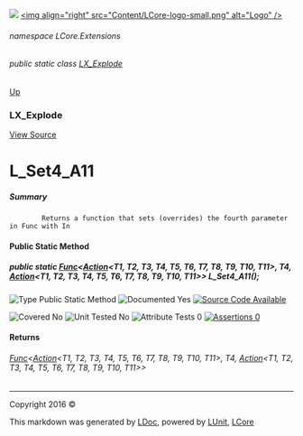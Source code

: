 ![](Content/LCore-banner-small.png "")
[&lt;img align=&quot;right&quot; src=&quot;Content/LCore-logo-small.png&quot; alt=&quot;Logo&quot; /&gt;](../README.md)

###### namespace LCore.Extensions

###### public static class [LX_Explode](docs/LX_Explode.md)
[Up](docs/LX_Explode.md)

### LX_Explode
[View Source](Dynamic%20Code/CodeExplode/LX_Explode.cs)

# L_Set4_A11

##### Summary

            Returns a function that sets (overrides) the fourth parameter in Func with In
            

#### Public Static Method

##### public static <a href="https://msdn.microsoft.com/en-us/library/bb534647.aspx" alt="" target="_blank">Func</a>&lt;<a href="https://msdn.microsoft.com/en-us/library/dd402870.aspx" alt="" target="_blank">Action</a>&lt;T1, T2, T3, T4, T5, T6, T7, T8, T9, T10, T11&gt;, T4, <a href="https://msdn.microsoft.com/en-us/library/dd402870.aspx" alt="" target="_blank">Action</a>&lt;T1, T2, T3, T4, T5, T6, T7, T8, T9, T10, T11&gt;&gt; L_Set4_A11();

![Type Public Static Method](http://b.repl.ca/v1/Type-Public%20Static%20Method-blue.png "")     ![Documented Yes](http://b.repl.ca/v1/Documented-Yes-brightgreen.png "") [![Source Code Available](http://b.repl.ca/v1/Source%20Code-Available-brightgreen.png "")](Dynamic%20Code/CodeExplode/LX_Explode.cs#L4732)

![Covered No](http://b.repl.ca/v1/Covered-No-red.png "") ![Unit Tested No](http://b.repl.ca/v1/Unit%20Tested-No-lightgrey.png "") ![Attribute Tests 0](http://b.repl.ca/v1/Attribute%20Tests-0-lightgrey.png "") [![Assertions 0](http://b.repl.ca/v1/Assertions-0-lightgrey.png "")](Dynamic%20Code/CodeExplode/LX_Explode.cs)

#### Returns

###### <a href="https://msdn.microsoft.com/en-us/library/bb534647.aspx" alt="" target="_blank">Func</a>&lt;<a href="https://msdn.microsoft.com/en-us/library/dd402870.aspx" alt="" target="_blank">Action</a>&lt;T1, T2, T3, T4, T5, T6, T7, T8, T9, T10, T11&gt;, T4, <a href="https://msdn.microsoft.com/en-us/library/dd402870.aspx" alt="" target="_blank">Action</a>&lt;T1, T2, T3, T4, T5, T6, T7, T8, T9, T10, T11&gt;&gt;



---

Copyright 2016 &copy; [](../README.md) [](../TableOfContents.md)

This markdown was generated by [LDoc](https://github.com/CodeSingularity/LDoc), powered by [LUnit](https://github.com/CodeSingularity/LUnit), [LCore](https://github.com/CodeSingularity/LCore)
